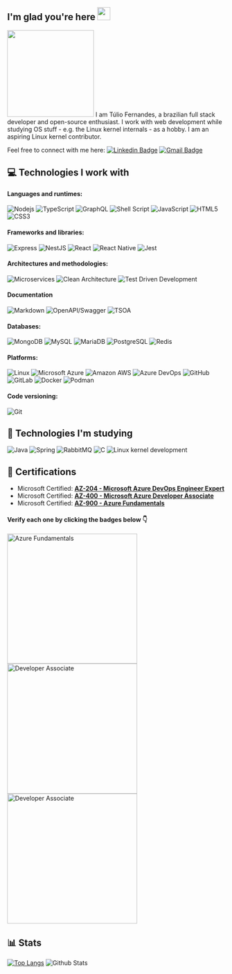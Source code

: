 ## I'm glad you're here <img src="https://raw.githubusercontent.com/aemmadi/aemmadi/master/wave.gif" width="30">

<img src="https://lh3.googleusercontent.com/pw/AP1GczMJNjTK95FECvT-NPwc-iDRV69tXYFiWmys-3tXMgWvJx6D5Q3RCIMBT8hCD5RzTN8ZPAzrmeA2GIbecCUvCE4Kuax3qEUtx9olziYRI0QmBfqElqxdfjFA94LbrVHJwzwfjWsPyjRwPl-1lJC0LIZjSg=w615-h955-s-no-gm?authuser=0" width="200" height="auto" />
I am Túlio Fernandes, a brazilian full stack developer and open-source enthusiast. I work with web development while studying OS stuff - e.g. the Linux kernel internals - as a hobby. I am an aspiring Linux kernel contributor.

Feel free to connect with me here:
[![Linkedin Badge](https://img.shields.io/badge/-Túlio_Fernandes-blue?style=flat-square&logo=Linkedin&logoColor=white&link=https://www.linkedin.com/in/tulio-moreira-fernandes/)](https://www.linkedin.com/in/tulio-moreira-fernandes/)
[![Gmail Badge](https://img.shields.io/badge/-tuliomf09gmail.com-c14438?style=flat-square&logo=Gmail&logoColor=white&link=mailto:tuliomf09@gmail.com)](mailto:tuliomf09@gmail.com)

## :computer: Technologies I work with

#### Languages and runtimes:
![Nodejs](https://img.shields.io/badge/-Nodejs-black?style=flat-square&logo=Node.js) ![TypeScript](https://img.shields.io/badge/-TypeScript-3178C6?style=flat-square&logo=typescript&logoColor=white) 
![GraphQL](https://img.shields.io/badge/-GraphQL-E10098?style=flat-square&logo=graphql&logoColor=white) ![Shell Script](https://img.shields.io/badge/-Shell_Script-red?style=flat-square&logo=gnome-terminal&logoColor=black) ![JavaScript](https://img.shields.io/badge/-JavaScript-yellow?style=flat-square&logo=javascript&logoColor=black) ![HTML5](https://img.shields.io/badge/-HTML5-E34F26?style=flat-square&logo=html5&logoColor=white) ![CSS3](https://img.shields.io/badge/-CSS3-1572B6?style=flat-square&logo=css3)
#### Frameworks and libraries:
![Express](https://img.shields.io/badge/-Express-000000?style=flat-square&logo=express&logoColor=white) ![NestJS](https://img.shields.io/badge/-NestJS-E0234E?style=flat-square&logo=nestjs&logoColor=white) ![React](https://img.shields.io/badge/-React-black?style=flat-square&logo=react) ![React Native](https://img.shields.io/badge/-React_Native-black?style=flat-square&logo=react) ![Jest](https://img.shields.io/badge/-Jest-C21325?style=flat-square&logo=jest&logoColor=white)
#### Architectures and methodologies:
![Microservices](https://img.shields.io/badge/-Microservices-316192?style=flat-square&logo=diagramsdotnet&logoColor=white) ![Clean Architecture](https://img.shields.io/badge/-Clean_Architecture-316192?style=flat-square&logo=target&logoColor=white) ![Test Driven Development](https://img.shields.io/badge/-Test_Driven_Development-316192?style=flat-square&logo=cachet&logoColor=white)
#### Documentation
![Markdown](https://img.shields.io/badge/-Markdown-000000?style=flat-square&logo=markdown&logoColor=white) ![OpenAPI/Swagger](https://img.shields.io/badge/-OpenAPI-6BA539?style=flat-square&logo=openapiinitiative&logoColor=white) ![TSOA](https://img.shields.io/badge/-TSOA-6BA539?style=flat-square&logo=openapiinitiative&logoColor=white)
#### Databases:
![MongoDB](https://img.shields.io/badge/MongoDB-4EA94B?logo=mongodb&logoColor=white&style=flat-square) ![MySQL](https://img.shields.io/badge/MySQL-20232A?logo=mysql&logoColor=white&style=flat-square) ![MariaDB](https://img.shields.io/badge/MariaDB-01529E?logo=mariadb&logoColor=white&style=flat-square) ![PostgreSQL](https://img.shields.io/badge/PostgreSQL-316192?logo=postgresql&logoColor=white&style=flat-square) ![Redis](https://img.shields.io/badge/-Redis-black?style=flat-square&logo=Redis)
#### Platforms:
![Linux](https://img.shields.io/badge/Linux-E34F26?logo=linux&logoColor=white&style=flat-square) ![Microsoft Azure](https://img.shields.io/badge/Microsoft%20Azure-232F7E?style=flat-square&logo=microsoft-azure) ![Amazon AWS](https://img.shields.io/badge/Amazon_AWS-FCA121?style=flat-square&logo=amazon-aws&logoColor=black) ![Azure DevOps](https://img.shields.io/badge/Azure_DevOps-232F7E?style=flat-square&logo=azure-devops) ![GitHub](https://img.shields.io/badge/-GitHub-181717?style=flat-square&logo=github) ![GitLab](https://img.shields.io/badge/-GitLab-FCA121?style=flat-square&logo=gitlab) ![Docker](https://img.shields.io/badge/-Docker-black?style=flat-square&logo=docker) ![Podman](https://img.shields.io/badge/-Podman-black?style=flat-square&logo=podman)
#### Code versioning:
![Git](https://img.shields.io/badge/-Git-black?style=flat-square&logo=git)

## :pencil: Technologies I'm studying

![Java](https://img.shields.io/badge/-Java-E34A86?style=flat-square&logo=openjdk)
![Spring](https://img.shields.io/badge/-Spring-047d00?style=flat-square&logo=spring)
![RabbitMQ](https://img.shields.io/badge/-RabbitMQ-FF6600?style=flat-square&logo=rabbitmq&logoColor=white)
![C](https://img.shields.io/badge/-C-3178C6?style=flat-square&logo=c)
![Linux kernel development](https://img.shields.io/badge/Linux_kernel_development-E34F26?logo=linux&logoColor=black&style=flat-square)

## :ticket: Certifications

* Microsoft Certified: [**AZ-204 - Microsoft Azure DevOps Engineer Expert**](https://learn.microsoft.com/pt-br/credentials/certifications/devops-engineer)
* Microsoft Certified: [**AZ-400 - Microsoft Azure Developer Associate**](https://learn.microsoft.com/pt-br/credentials/certifications/azure-developer)
* Microsoft Certified: [**AZ-900 - Azure Fundamentals**](https://learn.microsoft.com/pt-br/credentials/certifications/azure-fundamentals)

#### Verify each one by clicking the badges below :point_down:

<a href="https://learn.microsoft.com/api/credentials/share/pt-br/TlioMoreiraFernandes-3033/F3E70949773C8FEC?sharingId=AA9F238F68D9B57F"><img src="https://learn.microsoft.com/media/learn/certification/badges/microsoft-certified-fundamentals-badge.svg" alt="Azure Fundamentals" width="300" height="auto" /></a> <a href="https://learn.microsoft.com/api/credentials/share/pt-br/TlioMoreiraFernandes-3033/48D4676855F61664?sharingId=AA9F238F68D9B57F"><img src="https://learn.microsoft.com/media/learn/certification/badges/microsoft-certified-associate-badge.svg" alt="Developer Associate" width="300" height="auto" /></a> <a href="https://learn.microsoft.com/api/credentials/share/pt-br/TlioMoreiraFernandes-3033/4A57571401B14B8?sharingId=AA9F238F68D9B57F"><img src="https://learn.microsoft.com/pt-br/media/learn/certification/badges/microsoft-certified-expert-badge.svg" alt="Developer Associate" width="300" height="auto" /></a>

## :bar_chart: Stats

[![Top Langs](https://github-readme-stats.vercel.app/api/top-langs/?username=tuliofernandes)](https://github.com/tuliofernandes)
![Github Stats](https://github-readme-stats.vercel.app/api?username=tuliofernandes&count_private=true&show_icons=true&include_all_commits=true)
